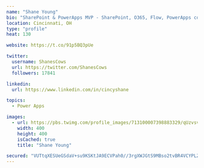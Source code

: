 ```yaml
---
name: "Shane Young"
bio: "SharePoint & PowerApps MVP - SharePoint, O365, Flow, PowerApps consulting? @PowerApps911 | Pure Snark? You found it."
location: Cincinnati, OH
type: "profile"
heat: 130

website: https://t.co/91p5BQ3pUe

twitter:
  username: ShanesCows
  url: https://twitter.com/ShanesCows
  followers: 17841

linkedin:
  url: https://www.linkedin.com/in/cincyshane

topics:
  - Power Apps

images:
  - url: https://pbs.twimg.com/profile_images/713100007398883329/qUzvsvQ3_400x400.jpg
    width: 400
    height: 400
    isCached: true
    title: "Shane Young"

secured: "VUTtqXESUeGSdaV+su9KSKtJA9ECVPah0//3rgXWJGtS9MBso2tvBR4VCYPLZGtj7l2bktDmIdW+FIHCgy8by5kvPvWq46N+Q+zTS59yB5Kc6x5ihC4pqibPw/tzL8peCfLr2haPrZRLldnpUUy1GP/3QNeENbVwvsc5OkIQI5nMRaxWXsQTkJNLvtfxsg1SRxf77Myk/CiB4ohJNEpe1Kj2i5ybNuZj2etWPkbk0i5GBpqsN0iSrezajk42goQAL5IBMgxoqQEM84QB3Kayy/bsimSahR3PMCF9ovWvUtbTv1dVSd1Zo7D8v9haJHcusMWSGVXctY6VbZjuB/WoTFRIvO1+Qcz3cX9pShgaitUjjtz7BeV+A79Wu5fsjfTFJpHnbB2lwMLDqhKhr4ZEtWrzUa8g8admUQv2tR/94mY=;o3NRwUa95qBuc1bCvpkbzA=="
---
```


